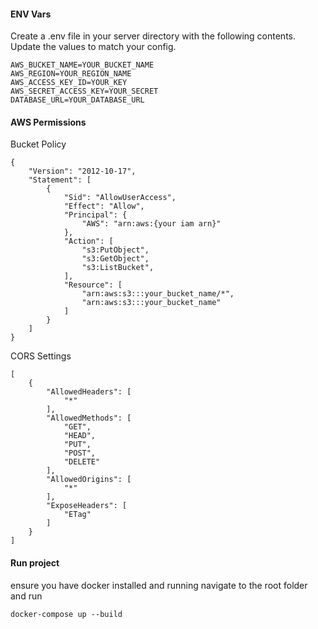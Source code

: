 #### ENV Vars

Create a .env file in your server directory with the following contents. Update the values to match your config.

```
AWS_BUCKET_NAME=YOUR_BUCKET_NAME
AWS_REGION=YOUR_REGION_NAME
AWS_ACCESS_KEY_ID=YOUR_KEY
AWS_SECRET_ACCESS_KEY=YOUR_SECRET
DATABASE_URL=YOUR_DATABASE_URL
```

#### AWS Permissions

Bucket Policy

```
{
    "Version": "2012-10-17",
    "Statement": [
        {
            "Sid": "AllowUserAccess",
            "Effect": "Allow",
            "Principal": {
                "AWS": "arn:aws:{your iam arn}"
            },
            "Action": [
                "s3:PutObject",
                "s3:GetObject",
                "s3:ListBucket",
            ],
            "Resource": [
                "arn:aws:s3:::your_bucket_name/*",
                "arn:aws:s3:::your_bucket_name"
            ]
        }
    ]
}
```

CORS Settings

```
[
    {
        "AllowedHeaders": [
            "*"
        ],
        "AllowedMethods": [
            "GET",
            "HEAD",
            "PUT",
            "POST",
            "DELETE"
        ],
        "AllowedOrigins": [
            "*"
        ],
        "ExposeHeaders": [
            "ETag"
        ]
    }
]
```

#### Run project

ensure you have docker installed and running
navigate to the root folder and run

```
docker-compose up --build

```
